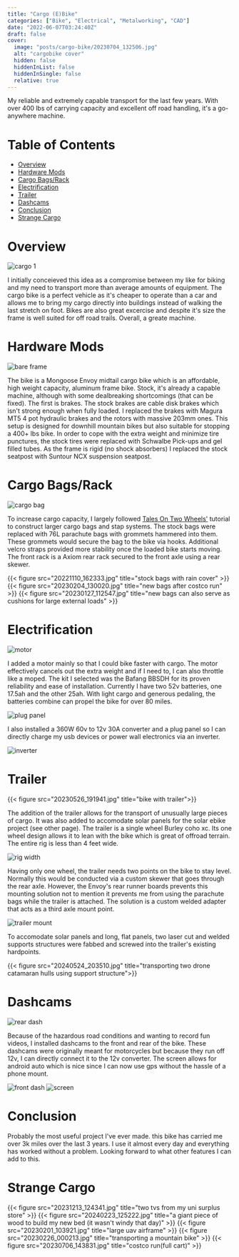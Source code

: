 ```yaml
---
title: "Cargo (E)Bike"
categories: ["Bike", "Electrical", "Metalworking", "CAD"]
date: "2022-06-07T03:24:40Z"
draft: false
cover:
  image: "posts/cargo-bike/20230704_132506.jpg"
  alt: "cargobike cover"
  hidden: false
  hiddenInList: false
  hiddenInSingle: false
  relative: true
---
```


My reliable and extremely capable transport for the last few years. With over 400 lbs of carrying capacity and excellent off road handling, it's a go-anywhere machine.

# Table of Contents
- [Overview](#overview)
- [Hardware Mods](#hardware-mods)
- [Cargo Bags/Rack](#cargo-bagsrack)
- [Electrification](#electrification)
- [Trailer](#trailer)
- [Dashcams](#dashcams)
- [Conclusion](#conclusion)
- [Strange Cargo](#strange-cargo)

# Overview

![cargo 1](20220609_091256.jpg)

I initially conceieved this idea as a compromise between my like for biking and my need to transport more than average amounts of equipment. The cargo bike is a perfect vehicle as it's cheaper to operate than a car and allows me to bring my cargo directly into buildings instead of walking the last stretch on foot. Bikes are also great excercise and despite it's size the frame is well suited for off road trails. Overall, a greate machine.

# Hardware Mods

![bare frame](20231125_140825.jpg)

The bike is a Mongoose Envoy midtail cargo bike which is an affordable, high weight capacity, aluminum frame bike. Stock, it's already a capable machine, although with some dealbreaking shortcomings (that can be fixed). The first is brakes. The stock brakes are cable disk brakes which isn't strong enough when fully loaded. I replaced the brakes with Magura MT5 4 pot hydraulic brakes and the rotors with massive 203mm ones. This setup is designed for downhill mountain bikes but also
suitable for stopping a 400+ lbs bike. In order to cope with the extra weight and minimize tire punctures, the stock tires were replaced with Schwalbe Pick-ups and gel filled tubes. As the frame is rigid (no shock absorbers) I replaced the stock seatpost with Suntour NCX suspension seatpost.

# Cargo Bags/Rack

![cargo bag](20230127_112547.jpg)

To increase cargo capacity, I largely followed [Tales On Two Wheels'](https://talesontwowheels.com/2019/09/25/the-mongoose-envoy-project/) tutorial to construct larger cargo bags and stap systems. The stock bags were replaced with 76L parachute bags with grommets hammered into them. These grommets would secure the bag to the bike via hooks. Additional velcro straps provided more stability once the loaded bike starts moving. The front rack is a Axiom rear rack secured to the
front axle using a rear skewer.  


{{< figure src="20221110_162333.jpg" title="stock bags with rain cover" >}}
{{< figure src="20230204_130020.jpg" title="new bags after costco run" >}}
{{< figure src="20230127_112547.jpg" title="new bags can also serve as cushions for large external loads" >}}

# Electrification

![motor](20230126_200914.jpg)

I added a motor mainly so that I could bike faster with cargo. The motor effectively cancels out the extra weight and if I need to, I can also throttle like a moped. The kit I selected was the Bafang BBSDH for its proven reliability and ease of installation. Currently I have two 52v batteries, one 17.5ah and the other 25ah. With light cargo and generous pedaling, the batteries combine can propel the bike for over 80 miles. 

![plug panel](20230515_205130.jpg)

I also installed a 360W 60v to 12v 30A converter and a plug panel so I can directly charge my usb devices or power wall electronics via an inverter.

![inverter](20230511_140654.jpg)

# Trailer

{{< figure src="20230526_191941.jpg" title="bike with trailer">}}

The addition of the trailer allows for the transport of unusually large pieces of cargo. It was also added to accomodate solar panels for the solar ebike project (see other page). The trailer is a single wheel Burley coho xc. Its one wheel design allows it to lean with the bike which is great of offroad terrain. The entire rig is less than 4 feet wide.

![rig width](20230526_191951.jpg)

Having only one wheel, the trailer needs two points on the bike to stay level. Normally this would be conducted via a custom skewer that goes through the rear axle. However, the Envoy's rear runner boards prevents this mounting solution not to mention it prevents me from using the parachute bags while the trailer is attached. The solution is a custom welded adapter that acts as a third axle mount point.

![trailer mount](20230627_103804.jpg)

To accomodate solar panels and long, flat panels, two laser cut and welded supports structures were fabbed and screwed into the trailer's existing hardpoints. 

{{< figure src="20240524_203510.jpg" title="transporting two drone catamaran hulls using support structure">}}

# Dashcams

![rear dash](20240209_134238.jpg)

Because of the hazardous road conditions and wanting to record fun videos, I installed dashcams to the front and rear of the bike. These dashcams were originally meant for motorcycles but because they run off 12v, I can directly connect it to the 12v converter. The screen allows for android auto which is nice since I can now use gps without the hassle of a phone mount.

![front dash](20240209_134249.jpg)
![screen](20240209_134328.jpg)

# Conclusion
Probably the most useful project I've ever made. this bike has carried me over 3k miles over the last 3 years. I use it almost every day and everything has worked without a problem. Looking forward to what other features I can add to this.

# Strange Cargo

{{< figure src="20231213_124341.jpg" title="two tvs from my uni surplus store" >}}
{{< figure src="20240223_125222.jpg" title="a giant piece of wood to build my new bed (it wasn't windy that day)" >}}
{{< figure src="20230201_103921.jpg" title="large uav airframe" >}}
{{< figure src="20230226_000213.jpg" title="transporting a mountain bike" >}}
{{< figure src="20230706_143831.jpg" title="costco run(full cart)" >}}








